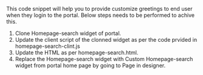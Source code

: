 This code snippet will help you to provide customize greetings to end user when they login to the portal. Below steps needs to be performed to achive this.
1. Clone Homepage-search widget of portal.
2. Update the client script of the clonned widget as per the code prvided in homepage-search-clint.js
3. Update the HTML as per homepage-search.html.
4. Replace the Homepage-search widget with Custom Homepage-search widget from portal home page by going to Page in designer.
